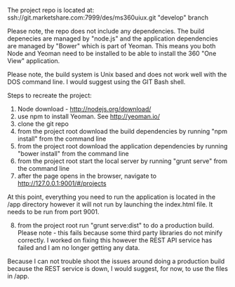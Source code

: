 The project repo is located at: ssh://git.marketshare.com:7999/des/ms360uiux.git "develop" branch

Please note, the repo does not include any dependencies. The build depenecies are managed by "node.js" and the application dependencies are managed by "Bower" which is part of Yeoman. This means you both Node and Yeoman need to be installed to be able to install the 360 "One View" application.

Please note, the build system is Unix based and does not work well with the DOS command line. I would suggest using the GIT Bash shell.

Steps to recreate the project:
1) Node download - http://nodejs.org/download/ 
2) use npm to install Yeoman. See http://yeoman.io/
3) clone the git repo
4) from the project root download the build dependencies by running "npm install" from the command line
5) from the project root download the application dependencies by running "bower install" from the command line
6) from the project root start the local server by running "grunt serve" from the command line
7) after the page opens in the browser, navigate to http://127.0.0.1:9001/#/projects

At this point, everything you need to run the application is located in the /app directory however it will not run by launching the index.html file. It needs to be run from port 9001. 

8) from the project root run "grunt serve:dist" to do a production build. Please note - this fails because some third party libraries do not minify correctly. I worked on fixing this however the REST API service has failed and I am no longer getting any data.

Because I can not trouble shoot the issues around doing a production build because the REST service is down, I would suggest, for now, to use the files in /app.